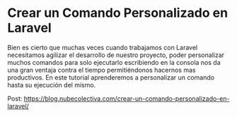 # Crear un Comando Personalizado en Laravel
Bien es cierto que muchas veces cuando trabajamos con Laravel necesitamos agilizar el desarrollo de nuestro proyecto, poder personalizar muchos comandos para solo ejecutarlo escribiendo en la consola nos da una gran ventaja contra el tiempo permitiéndonos hacernos mas productivos. En este tutorial aprenderemos a personalizar un comando hasta su ejecución del mismo. 

Post: https://blog.nubecolectiva.com/crear-un-comando-personalizado-en-laravel/ 
